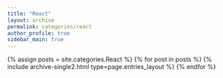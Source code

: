```yaml
---
title: "React"
layout: archive
permalink: categories/react
author_profile: true
sidebar_main: true
---
```


{% assign posts = site.categories.React %}
{% for post in posts %} {% include archive-single2.html type=page.entries_layout %} {% endfor %}
